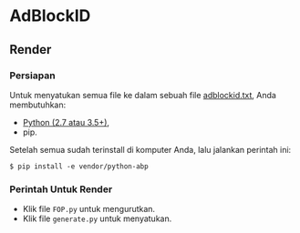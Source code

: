 # AdBlockID

## Render

### Persiapan
Untuk menyatukan semua file ke dalam sebuah file [adblockid.txt](https://raw.githubusercontent.com/realodix/AdBlockID/master/adblockid.txt), Anda membutuhkan:

* [Python (2.7 atau 3.5+)](https://www.python.org/downloads/),
* pip.

Setelah semua sudah terinstall di komputer Anda, lalu jalankan perintah ini:

`$ pip install -e vendor/python-abp`

### Perintah Untuk Render
* Klik file `FOP.py` untuk mengurutkan.
* Klik file `generate.py` untuk menyatukan.